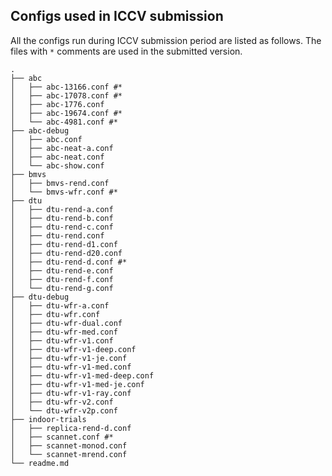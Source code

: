 ## Configs used in ICCV submission

All the configs run during ICCV submission period are listed as follows. The files with ``*`` comments are used in the submitted version. 
```shell
.
├── abc
│   ├── abc-13166.conf #*
│   ├── abc-17078.conf #*
│   ├── abc-1776.conf
│   ├── abc-19674.conf #*
│   └── abc-4981.conf #*
├── abc-debug
│   ├── abc.conf
│   ├── abc-neat-a.conf
│   ├── abc-neat.conf
│   └── abc-show.conf
├── bmvs
│   ├── bmvs-rend.conf
│   └── bmvs-wfr.conf #*
├── dtu
│   ├── dtu-rend-a.conf
│   ├── dtu-rend-b.conf
│   ├── dtu-rend-c.conf
│   ├── dtu-rend.conf
│   ├── dtu-rend-d1.conf
│   ├── dtu-rend-d20.conf
│   ├── dtu-rend-d.conf #*
│   ├── dtu-rend-e.conf
│   ├── dtu-rend-f.conf
│   └── dtu-rend-g.conf
├── dtu-debug
│   ├── dtu-wfr-a.conf
│   ├── dtu-wfr.conf
│   ├── dtu-wfr-dual.conf
│   ├── dtu-wfr-med.conf
│   ├── dtu-wfr-v1.conf
│   ├── dtu-wfr-v1-deep.conf
│   ├── dtu-wfr-v1-je.conf
│   ├── dtu-wfr-v1-med.conf
│   ├── dtu-wfr-v1-med-deep.conf
│   ├── dtu-wfr-v1-med-je.conf
│   ├── dtu-wfr-v1-ray.conf
│   ├── dtu-wfr-v2.conf
│   └── dtu-wfr-v2p.conf
├── indoor-trials
│   ├── replica-rend-d.conf
│   ├── scannet.conf #*
│   ├── scannet-monod.conf
│   └── scannet-mrend.conf
└── readme.md

```
